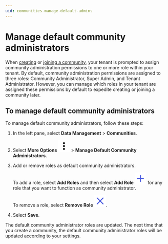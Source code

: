 ```yaml
---
uid: communities-manage-default-admins
---
```


# Manage default community administrators

When [creating](xref:community-workflow-create) or [joining a community](xref:community-workflow-join), your tenant is prompted to assign community administration permissions to one or more role within your tenant. By default, community administration permissions are assigned to three roles: Community Administrator, Super Admin, and Tenant Administrator. However, you can manage which roles in your tenant are assigned these permissions by default to expedite creating or joining a community later.

## To manage default community administrators

To manage default community administrators, follow these steps:

1. In the left pane, select **Data Management** > **Communities**.

1. Select **More Options** ![More Options](../_icons/dots-vertical.svg) > **Manage Default Community Administrators**.

1. Add or remove roles as default community administrators. 

	To add a role, select **Add Roles** and then select **Add Role** ![add role](../_icons/plus-thick-alt.svg) for any role that you want to function as community administrator. 

	To remove a role, select **Remove Role** ![Remove Role](../_icons/remove-object.svg).

1. Select **Save**.

The default community administrator roles are updated. The next time that you create a community, the default community administrator roles will be updated according to your settings.
